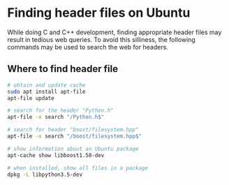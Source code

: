 # Finding header files on Ubuntu

While doing C and C++ development, finding appropriate header files may result in tedious web queries. To avoid this silliness, the following commands may be used to search the web for headers.

## Where to find header file

```sh
# obtain and update cache
sudo apt install apt-file
apt-file update

# search for the header "Python.h"
apt-file -x search "/Python.h$"

# search for header "boost/filesystem.hpp"
apt-file -x search "/boost/filesystem.hpp$"

# show information about an Ubuntu package
apt-cache show libboost1.58-dev

# when installed, show all files in a package
dpkg -L libpython3.5-dev
```
